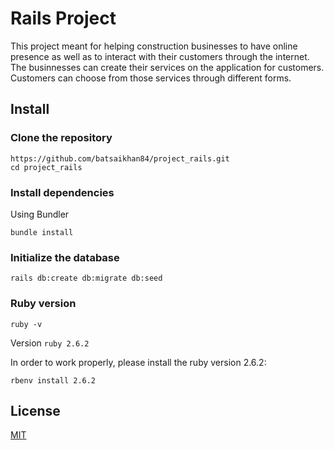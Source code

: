 # Rails Project

This project meant for helping construction businesses to have online presence as well as to interact with their customers through the internet. The businnesses can create their services on the application for customers. Customers can choose from those services through different forms. 

## Install

### Clone the repository

```shell
https://github.com/batsaikhan84/project_rails.git
cd project_rails
```
### Install dependencies

Using Bundler

```shell
bundle install
```

### Initialize the database
```shell
rails db:create db:migrate db:seed
```

### Ruby version
```shell
ruby -v
```
Version `ruby 2.6.2`

In order to work properly, please install the ruby version 2.6.2:

```shell
rbenv install 2.6.2
```

## License
[MIT](https://choosealicense.com/licenses/mit/)

 

